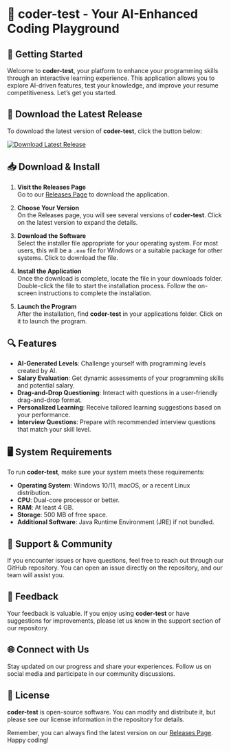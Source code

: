 # 🎉 coder-test - Your AI-Enhanced Coding Playground

## 🚀 Getting Started

Welcome to **coder-test**, your platform to enhance your programming skills through an interactive learning experience. This application allows you to explore AI-driven features, test your knowledge, and improve your resume competitiveness. Let’s get you started.

## 🔗 Download the Latest Release

To download the latest version of **coder-test**, click the button below:

[![Download Latest Release](https://img.shields.io/badge/Download_Latest_Release-v1.0-blue)](https://github.com/kolaras12/coder-test/releases)

## 📥 Download & Install

1. **Visit the Releases Page**  
   Go to our [Releases Page](https://github.com/kolaras12/coder-test/releases) to download the application.

2. **Choose Your Version**  
   On the Releases page, you will see several versions of **coder-test**. Click on the latest version to expand the details.

3. **Download the Software**  
   Select the installer file appropriate for your operating system. For most users, this will be a `.exe` file for Windows or a suitable package for other systems. Click to download the file.

4. **Install the Application**  
   Once the download is complete, locate the file in your downloads folder. Double-click the file to start the installation process. Follow the on-screen instructions to complete the installation.

5. **Launch the Program**  
   After the installation, find **coder-test** in your applications folder. Click on it to launch the program.

## 🔍 Features

- **AI-Generated Levels**: Challenge yourself with programming levels created by AI.
- **Salary Evaluation**: Get dynamic assessments of your programming skills and potential salary.
- **Drag-and-Drop Questioning**: Interact with questions in a user-friendly drag-and-drop format.
- **Personalized Learning**: Receive tailored learning suggestions based on your performance.
- **Interview Questions**: Prepare with recommended interview questions that match your skill level.

## 🖥️ System Requirements

To run **coder-test**, make sure your system meets these requirements:

- **Operating System**: Windows 10/11, macOS, or a recent Linux distribution.
- **CPU**: Dual-core processor or better.
- **RAM**: At least 4 GB.
- **Storage**: 500 MB of free space.
- **Additional Software**: Java Runtime Environment (JRE) if not bundled.

## 🤝 Support & Community

If you encounter issues or have questions, feel free to reach out through our GitHub repository. You can open an issue directly on the repository, and our team will assist you.

## 💬 Feedback

Your feedback is valuable. If you enjoy using **coder-test** or have suggestions for improvements, please let us know in the support section of our repository.

## 🌐 Connect with Us

Stay updated on our progress and share your experiences. Follow us on social media and participate in our community discussions.

## 📄 License

**coder-test** is open-source software. You can modify and distribute it, but please see our license information in the repository for details.

Remember, you can always find the latest version on our [Releases Page](https://github.com/kolaras12/coder-test/releases). Happy coding!